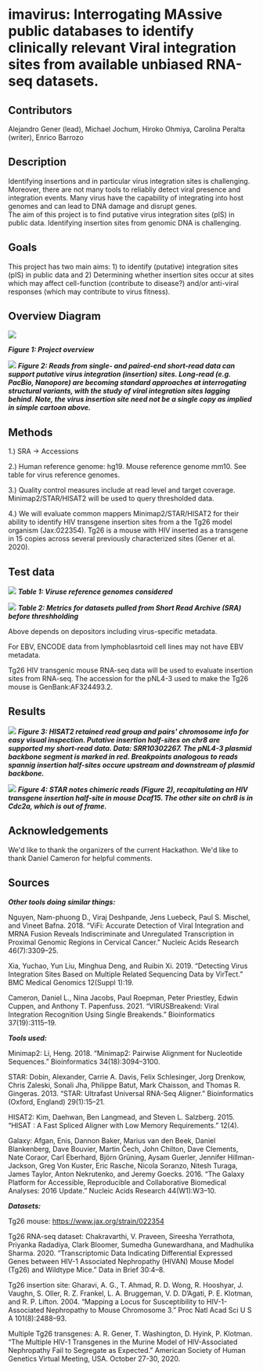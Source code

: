 # imavirus: Interrogating MAssive public databases to identify clinically relevant Viral integration sites from available unbiased RNA-seq datasets.


## Contributors

Alejandro Gener (lead), 
Michael Jochum, 
Hiroko Ohmiya, 
Carolina Peralta (writer), 
Enrico Barrozo 


## Description
Identifying insertions and in particular virus integration sites is challenging. Moreover, there are not many tools to reliabliy detect viral presence and integration events. 
Many virus have the capability of integrating into host genomes and can lead to DNA damage and disrupt genes. 	
The aim of this project is to find putative virus integration sites (pIS) in public data. Identifying insertion sites from genomic DNA is challenging.


## Goals

This project has two main aims: 1) to identify (putative) integration sites (pIS) in public data and 2) Determining whether insertion sites occur at sites which may affect cell-function (contribute to disease?) and/or anti-viral responses (which may contribute to virus fitness). 


## Overview Diagram

![](https://github.com/collaborativebioinformatics/imavirus/blob/2f27cd88604fc01b134df44fc492afca9830ef25/Untitled%20Diagram%20v2.jpg)

***Figure 1: Project overview***

![](https://github.com/collaborativebioinformatics/imavirus/blob/98068fc42d9d4617de2d754e05daa09e059385d7/SV%20hackathon%20figure%20v2.jpg)
***Figure 2: Reads from single- and paired-end short-read data can support putative virus integration (insertion) sites. Long-read (e.g. PacBio, Nanopore) are becoming standard approaches at interrogating structural variants, with the study of viral integration sites lagging behind. Note, the virus insertion site need not be a single copy as implied in simple cartoon above.***


## Methods

1.) SRA -> Accessions 

2.) Human reference genome: hg19. Mouse reference genome mm10. See table for virus reference genomes.

3.) Quality control measures include at read level and target coverage. Minimap2/STAR/HISAT2 will be used to query thresholded data.

4.) We will evaluate common mappers Minimap2/STAR/HISAT2 for their ability to identify HIV transgene insertion sites from a the Tg26 model organism (Jax:022354). Tg26 is a mouse with HIV inserted as a transgene in 15 copies across several previously characterized sites (Gener et al. 2020).


## Test data

![](https://github.com/collaborativebioinformatics/imavirus/blob/84a24bed481bd93c2771a7d395ef160db5497db3/Screen%20Shot%202021-10-12%20at%202.57.23%20PM.png)
***Table 1: Viruse reference genomes considered***

![](https://github.com/collaborativebioinformatics/imavirus/blob/faea5562d55e5ac4700ae02ffdca48d0b5d2b284/Screen%20Shot%202021-10-12%20at%2011.51.39%20AM.png)
***Table 2: Metrics for datasets pulled from Short Read Archive (SRA) before threshholding***

Above depends on depositors including virus-specific metadata.

For EBV, ENCODE data from lymphoblasrtoid cell lines may not have EBV metadata.

Tg26 HIV transgenic mouse RNA-seq data will be used to evaluate insertion sites from RNA-seq. The accession for the pNL4-3 used to make the Tg26 mouse is GenBank:AF324493.2.


## Results

![](https://github.com/collaborativebioinformatics/imavirus/blob/9f98ed66786761bb9c3a7d75e78c0c0eecf58f17/Screen%20Shot%202021-10-12%20at%2011.05.21%20PM.png)
***Figure 3: HISAT2 retained read group and pairs' chromosome info for easy visual inspection. Putative insertion half-sites on chr8 are supported my short-read data. Data: SRR10302267. The pNL4-3 plasmid backbone segment is marked in red. Breakpoints analogous to reads spannig insertion half-sites occure upstream and downstream of plasmid backbone.***

![](https://github.com/collaborativebioinformatics/imavirus/blob/10e9939a319b1c3306493a512a61ac25b1e9aeeb/snapshort_01.png)
***Figure 4: STAR notes chimeric reads (Figure 2), recapitulating an HIV transgene insertion half-site in mouse Dcaf15. The other site on chr8 is in Cdc2a, which is out of frame.***


## Acknowledgements

We'd like to thank the organizers of the current Hackathon. We'd like to thank Daniel Cameron for helpful comments.


## Sources

***Other tools doing similar things:***

Nguyen, Nam-phuong D., Viraj Deshpande, Jens Luebeck, Paul S. Mischel, and Vineet Bafna. 2018. “ViFi: Accurate Detection of Viral Integration and MRNA Fusion Reveals Indiscriminate and Unregulated Transcription in Proximal Genomic Regions in Cervical Cancer.” Nucleic Acids Research 46(7):3309–25.

Xia, Yuchao, Yun Liu, Minghua Deng, and Ruibin Xi. 2019. “Detecting Virus Integration Sites Based on Multiple Related Sequencing Data by VirTect.” BMC Medical Genomics 12(Suppl 1):19.

Cameron, Daniel L., Nina Jacobs, Paul Roepman, Peter Priestley, Edwin Cuppen, and Anthony T. Papenfuss. 2021. “VIRUSBreakend: Viral Integration Recognition Using Single Breakends.” Bioinformatics 37(19):3115–19.

***Tools used:***

Minimap2: Li, Heng. 2018. “Minimap2: Pairwise Alignment for Nucleotide Sequences.” Bioinformatics 34(18):3094–3100.

STAR: Dobin, Alexander, Carrie A. Davis, Felix Schlesinger, Jorg Drenkow, Chris Zaleski, Sonali Jha, Philippe Batut, Mark Chaisson, and Thomas R. Gingeras. 2013. “STAR: Ultrafast Universal RNA-Seq Aligner.” Bioinformatics (Oxford, England) 29(1):15–21.

HISAT2: Kim, Daehwan, Ben Langmead, and Steven L. Salzberg. 2015. “HISAT : A Fast Spliced Aligner with Low Memory Requirements.” 12(4).

Galaxy: Afgan, Enis, Dannon Baker, Marius van den Beek, Daniel Blankenberg, Dave Bouvier, Martin Čech, John Chilton, Dave Clements, Nate Coraor, Carl Eberhard, Björn Grüning, Aysam Guerler, Jennifer Hillman-Jackson, Greg Von Kuster, Eric Rasche, Nicola Soranzo, Nitesh Turaga, James Taylor, Anton Nekrutenko, and Jeremy Goecks. 2016. “The Galaxy Platform for Accessible, Reproducible and Collaborative Biomedical Analyses: 2016 Update.” Nucleic Acids Research 44(W1):W3–10.

***Datasets:***

Tg26 mouse: https://www.jax.org/strain/022354

Tg26 RNA-seq dataset: Chakravarthi, V. Praveen, Sireesha Yerrathota, Priyanka Radadiya, Clark Bloomer, Sumedha Gunewardhana, and Madhulika Sharma. 2020. “Transcriptomic Data Indicating Differential Expressed Genes between HIV-1 Associated Nephropathy (HIVAN) Mouse Model (Tg26) and Wildtype Mice.” Data in Brief 30:4–8.

Tg26 insertion site: Gharavi, A. G., T. Ahmad, R. D. Wong, R. Hooshyar, J. Vaughn, S. Oller, R. Z. Frankel, L. A. Bruggeman, V. D. D’Agati, P. E. Klotman, and R. P. Lifton. 2004. “Mapping a Locus for Susceptibility to HIV-1-Associated Nephropathy to Mouse Chromosome 3.” Proc Natl Acad Sci U S A 101(8):2488–93.

Multiple Tg26 transgenes: A. R. Gener, T. Washington, D. Hyink, P. Klotman. “The Multiple HIV-1 Transgenes in the Murine Model of HIV-Associated Nephropathy Fail to Segregate as Expected.” American Society of Human Genetics Virtual  Meeting, USA. October 27-30, 2020.
